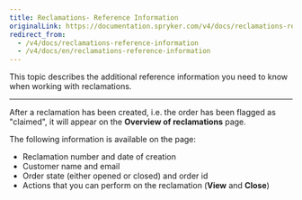 ```yaml
---
title: Reclamations- Reference Information
originalLink: https://documentation.spryker.com/v4/docs/reclamations-reference-information
redirect_from:
  - /v4/docs/reclamations-reference-information
  - /v4/docs/en/reclamations-reference-information
---
```


This topic describes the additional reference information you need to know when working with reclamations.
***

After a reclamation has been created, i.e. the order has been flagged as "claimed", it will appear on the **Overview of reclamations** page. 

The following information is available on the page:
* Reclamation number and date of creation
* Customer name and email
* Order state (either opened or closed) and order id
* Actions that you can perform on the reclamation (**View** and **Close**)
